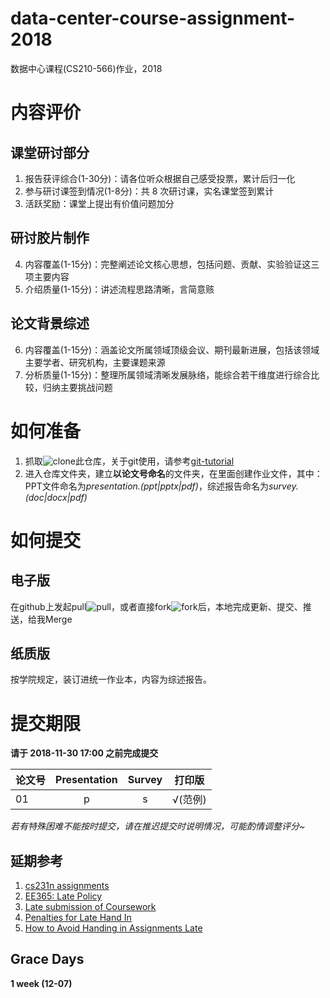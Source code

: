 # data-center-course-assignment-2018

数据中心课程(CS210-566)作业，2018

# 内容评价

## 课堂研讨部分

1. 报告获评综合(1-30分)：请各位听众根据自己感受投票，累计后归一化
2. 参与研讨课签到情况(1-8分)：共 8 次研讨课，实名课堂签到累计
3. 活跃奖励：课堂上提出有价值问题加分

## 研讨胶片制作

4. 内容覆盖(1-15分)：完整阐述论文核心思想，包括问题、贡献、实验验证这三项主要内容
5. 介绍质量(1-15分)：讲述流程思路清晰，言简意赅

## 论文背景综述

6. 内容覆盖(1-15分)：涵盖论文所属领域顶级会议、期刊最新进展，包括该领域主要学者、研究机构，主要课题来源
7. 分析质量(1-15分)：整理所属领域清晰发展脉络，能综合若干维度进行综合比较，归纳主要挑战问题

# 如何准备

1. 抓取![clone](./clone.png?raw=true)此仓库，关于git使用，请参考[git-tutorial](https://github.com/cs-course/git-tutorial)
2. 进入仓库文件夹，建立**以论文号命名**的文件夹，在里面创建作业文件，其中：PPT文件命名为*presentation.(ppt|pptx|pdf)*，综述报告命名为*survey.(doc|docx|pdf)*

# 如何提交

## 电子版

在github上发起pull![pull](./pull-request.png?raw=true)，或者直接fork![fork](./fork.png?raw=true)后，本地完成更新、提交、推送，给我Merge

## 纸质版

按学院规定，装订进统一作业本，内容为综述报告。

# 提交期限

**请于 2018-11-30 17:00 之前完成提交**

| 论文号     | Presentation | Survey | **打印版** |
| :---     | :---: | :---: | :---: |
| 01       |p|s|√(范例)|

*若有特殊困难不能按时提交，请在推迟提交时说明情况，可能酌情调整评分~*

## 延期参考

1. [cs231n assignments](http://vision.stanford.edu/teaching/cs231n/assignments.html)
2. [EE365: Late Policy](https://stanford.edu/class/ee365/late.html)
3. [Late submission of Coursework](https://www2.le.ac.uk/offices/sas2/assessments/late-submission)
4. [Penalties for Late Hand In](http://www.dcs.shef.ac.uk/intranet/teaching/public/assessment/latehandin.html)
5. [How to Avoid Handing in Assignments Late](https://www.wikihow.com/Avoid-Handing-in-Assignments-Late)

## Grace Days

**1 week (12-07)**

